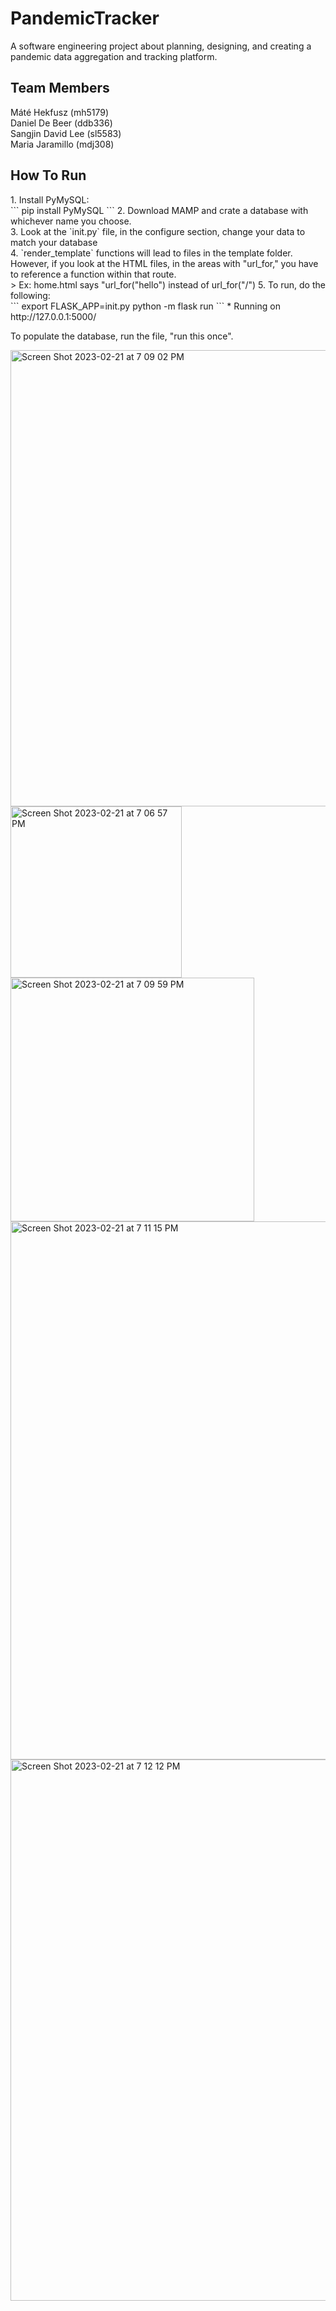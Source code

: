 # PandemicTracker
<p>A software engineering project about planning, designing, and creating a pandemic data aggregation and tracking platform.</p>

<p><h2><strong>Team Members</strong></h2>

Máté Hekfusz (mh5179)<br>
Daniel De Beer (ddb336)<br>
Sangjin David Lee (sl5583)<br>
Maria Jaramillo (mdj308)

</p>

<p><h2><strong>How To Run</strong></h2>
1. Install PyMySQL:<br>
```
pip install PyMySQL
```
2. Download MAMP and crate a database with whichever name you choose. <br>
3. Look at the `init.py` file, in the configure section, change your data to match your database<br>
4. `render_template` functions will lead to files in the template folder. However, if you look at the HTML files, in the areas with "url_for," you have to reference a function within that route.<br>
> Ex: home.html says "url_for("hello") instead of url_for("/")
5. To run, do the following:<br>
```
export FLASK_APP=init.py
python -m flask run
```
 * Running on http://127.0.0.1:5000/<br>

To populate the database, run the file, "run this once".<br>
</p>

<img width="730" alt="Screen Shot 2023-02-21 at 7 09 02 PM" src="https://user-images.githubusercontent.com/24204239/220314912-90ae5d42-41b8-4b9a-8351-480a72be6a63.png">

<img width="274" alt="Screen Shot 2023-02-21 at 7 06 57 PM" src="https://user-images.githubusercontent.com/24204239/220314455-e8b16553-1f61-47e1-ae38-79a279a3a256.png">

<img width="390" alt="Screen Shot 2023-02-21 at 7 09 59 PM" src="https://user-images.githubusercontent.com/24204239/220315195-65fa91f3-1986-42d9-80a8-1d907b4fea21.png">

<img width="861" alt="Screen Shot 2023-02-21 at 7 11 15 PM" src="https://user-images.githubusercontent.com/24204239/220315723-6e307458-1b31-40a3-9a24-2c9efde0c984.png">

<img width="866" alt="Screen Shot 2023-02-21 at 7 12 12 PM" src="https://user-images.githubusercontent.com/24204239/220315636-536cf9d0-d787-40eb-b30a-f7aa341c03ab.png">
